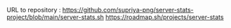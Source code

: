 URL to repository : https://github.com/supriya-png/server-stats-project/blob/main/server-stats.sh
https://roadmap.sh/projects/server-stats
